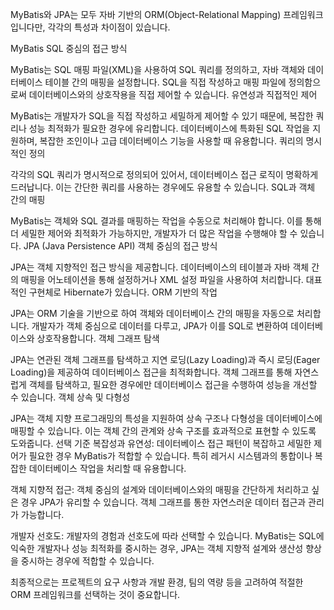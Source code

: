 MyBatis와 JPA는 모두 자바 기반의 ORM(Object-Relational Mapping) 프레임워크입니다만, 각각의 특성과 차이점이 있습니다.

MyBatis
SQL 중심의 접근 방식

MyBatis는 SQL 매핑 파일(XML)을 사용하여 SQL 쿼리를 정의하고, 자바 객체와 데이터베이스 테이블 간의 매핑을 설정합니다. SQL을 직접 작성하고 매핑 파일에 정의함으로써 데이터베이스와의 상호작용을 직접 제어할 수 있습니다.
유연성과 직접적인 제어

MyBatis는 개발자가 SQL을 직접 작성하고 세밀하게 제어할 수 있기 때문에, 복잡한 쿼리나 성능 최적화가 필요한 경우에 유리합니다.
데이터베이스에 특화된 SQL 작업을 지원하며, 복잡한 조인이나 고급 데이터베이스 기능을 사용할 때 유용합니다.
쿼리의 명시적인 정의

각각의 SQL 쿼리가 명시적으로 정의되어 있어서, 데이터베이스 접근 로직이 명확하게 드러납니다. 이는 간단한 쿼리를 사용하는 경우에도 유용할 수 있습니다.
SQL과 객체 간의 매핑

MyBatis는 객체와 SQL 결과를 매핑하는 작업을 수동으로 처리해야 합니다. 이를 통해 더 세밀한 제어와 최적화가 가능하지만, 개발자가 더 많은 작업을 수행해야 할 수 있습니다.
JPA (Java Persistence API)
객체 중심의 접근 방식

JPA는 객체 지향적인 접근 방식을 제공합니다. 데이터베이스의 테이블과 자바 객체 간의 매핑을 어노테이션을 통해 설정하거나 XML 설정 파일을 사용하여 처리합니다. 대표적인 구현체로 Hibernate가 있습니다.
ORM 기반의 작업

JPA는 ORM 기술을 기반으로 하여 객체와 데이터베이스 간의 매핑을 자동으로 처리합니다. 개발자가 객체 중심으로 데이터를 다루고, JPA가 이를 SQL로 변환하여 데이터베이스와 상호작용합니다.
객체 그래프 탐색

JPA는 연관된 객체 그래프를 탐색하고 지연 로딩(Lazy Loading)과 즉시 로딩(Eager Loading)을 제공하여 데이터베이스 접근을 최적화합니다.
객체 그래프를 통해 자연스럽게 객체를 탐색하고, 필요한 경우에만 데이터베이스 접근을 수행하여 성능을 개선할 수 있습니다.
객체 상속 및 다형성

JPA는 객체 지향 프로그래밍의 특성을 지원하여 상속 구조나 다형성을 데이터베이스에 매핑할 수 있습니다. 이는 객체 간의 관계와 상속 구조를 효과적으로 표현할 수 있도록 도와줍니다.
선택 기준
복잡성과 유연성: 데이터베이스 접근 패턴이 복잡하고 세밀한 제어가 필요한 경우 MyBatis가 적합할 수 있습니다. 특히 레거시 시스템과의 통합이나 복잡한 데이터베이스 작업을 처리할 때 유용합니다.

객체 지향적 접근: 객체 중심의 설계와 데이터베이스와의 매핑을 간단하게 처리하고 싶은 경우 JPA가 유리할 수 있습니다. 객체 그래프를 통한 자연스러운 데이터 접근과 관리가 가능합니다.

개발자 선호도: 개발자의 경험과 선호도에 따라 선택할 수 있습니다. MyBatis는 SQL에 익숙한 개발자나 성능 최적화를 중시하는 경우, JPA는 객체 지향적 설계와 생산성 향상을 중시하는 경우에 적합할 수 있습니다.

최종적으로는 프로젝트의 요구 사항과 개발 환경, 팀의 역량 등을 고려하여 적절한 ORM 프레임워크를 선택하는 것이 중요합니다.